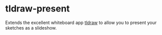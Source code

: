 # tldraw-present

Extends the excellent whiteboard app [tldraw](https://github.com/tldraw/tldraw) to allow you to present your sketches as a slideshow.
